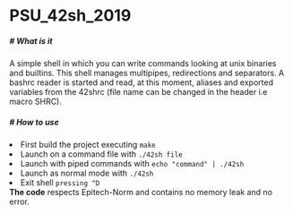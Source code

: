 # PSU_42sh_2019
<h5># What is it</h5>
A simple shell in which you can write commands looking at unix binaries and builtins. This shell manages multipipes, redirections and separators. A bashrc reader is started and read, at this moment, aliases and exported variables from the 42shrc (file name can be changed in the header i.e macro SHRC).

<h5># How to use</h5>
 <li>First build the project executing <code>make</code></li>
 <li>Launch on a command file with <code>./42sh file</code></li>
 <li>Launch with piped commands with <code>echo "command" | ./42sh</code></li>
 <li>Launch as normal mode with <code>./42sh</code></li>
 <li>Exit shell <code>pressing ^D</code></li>
<strong>The code</strong> respects Epitech-Norm and contains no memory leak and no error.
